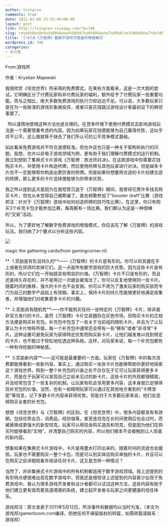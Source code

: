```yaml
---
author: tsingroo
comments: true
date: 2012-02-08 23:35:05+00:00
layout: post
link: http://tsingroo.sinaapp.com/?p=346
slug: re%e4%bb%8e%e3%80%8a%e4%b8%87%e6%99%ba%e7%89%8c%e3%80%8b%e7%9c%8b%e6%95%b0%e5%ad%97%e6%b8%b8%e6%88%8f%e5%8f%af%e5%80%9f%e9%89%b4%e7%9a%84%e5%a2%9e%e5%80%bc%e6%a8%a1%e5%bc%8f
title: '[re]从《万智牌》看数字游戏可借鉴的增值模式'
wordpress_id: 346
categories:
- 未分类
---
```


From:游戏邦


作者：Krystian Majewski

我很欣赏《坦克世界》所采用的免费模式。在某些方面看来，这是一次大胆的尝试。它明确区分了付费玩家和非付费玩家的福利，额外给予了付费玩家一些重要功能。而与之相比，绝大多数免费游戏的执行力却远远不足。可以说，大多数玩家只是在为一些肤浅的游戏形象做投资，或者只是花钱跳过游戏设计者最初设下的麻烦事罢了。

<!-- more -->  所以谨慎地使用这种方法也是合理的。在竞争环境下使用付费模式去影响游戏玩法是一个需要慎重考虑的内容。因为如果玩家花钱便能够为自己赢得优势，这似乎并不公平。这么做就等于抹去了我们所认可的公平竞争模式基础。

如此看来免费游戏并不符合道德标准。但也许这也只是一种关于架构和执行的问题。我想，也许以非电子游戏领域为例，更有助于我们理解付费模式的运行机制。我立刻想到了集换式卡片游戏《万智牌：旅法师对决》。在这款游戏中你需要花钱购买卡片，并使用卡片构造桥牌，然后使用桥牌与其他玩家进行对决。但是越多卡片也不一定能够帮你构造出更厉害的桥牌。但是如果你想要用合适的卡片创建合适的桥牌，那么更多的卡片选择便能够为你带来优势。

我之所以提到这点是因为在我短暂沉迷于《万智牌》期间，我曾经花费许多钱去购买卡片，但也从未觉得自己被欺骗了。我也频繁参加了“booster draft”比赛（游戏邦注：针对于《万智牌》游戏中如何创造桥牌的技巧性比赛）。在这里，你只有购买3个补充卡包才能参加比赛，每周都有一场比赛。我们都认为这是一种很棒的“交易”活动。

所以，为了更好地了解数字免费游戏的增值模式，你应该先了解《万智牌》的游戏玩法。我归纳了3个要点以分析这些内容。

![](http://m3.img.libdd.com/farm3/119/80B9D781D5DB36FB2C9E7A178EC71277_400_380.jpg)

magic the gathering cards(from gamingcorner.nl)

**  1.奖励是有形且持久的**——《万智牌》的卡片是有形的。你可以将其握在手上或者在厌烦时卖掉它们。这一点是所有数字游戏的巨大优势。因为这些卡片是有形的，所以它们在一开始就具有明显的价值。《万智牌》卡片不只是有形的，而且还是持久存在的，并不是用过一次就会被淘汰了。你可以反复地使用同一张卡片。随着时间的推移，强大的卡片也不会变弱。你可以不用为了激发玩家的购买欲而专门为自己的数字产品贴上有效期。事实上，保持卡片的持久性能够更好地满足收集者，并增强他们对收集更多卡片的兴趣。

**  2.奖励具有随机性**——你不能购买任何一张特定的《万智牌》卡片，除非是非官方发行的卡片。虽然《万智牌》卡片交易圈存在灰色市场，但购买卡片的正规方法便是购买补充包。补充包中包含了一些关于当前组的随机卡片。并且为了让玩家认为卡片物有所值，每一个补充包中通常还会带有一些“稀有”或者“非寻常”卡片。这种设置可避免玩家为获得特定优势而购买新卡片，让他们越发难以找到特定的卡片，也不能过于轻松地吃透这种系统。这样，对玩家来说，每一个补充包都有一种有待挖掘的神秘感。

**  3.奖励新内容**——这可能是最重要的一方面。玩家在《万智牌》中的每次消费都能够看到一些新内容。事实上，通过购买一张张卡片也能够帮助你更好地探索这个游戏世界。购到一整个补充包的兴奋之处不仅仅在于它可让玩家获得更多卡片，而是在于玩家可以发现自己之前未见过的新卡片。这些卡片的外观都很精致，并且经常包含了一些复杂的机制。让玩家有机会享用更多内容，这本身就已足够体现补充包的价值。当然，也有一些精明玩家可以通过在其他地方看到的“卡牌泄密”等信息，记下多数卡片内容来获得优势。但是对于大多数玩家来说，他们会选择购买全套的补充包。

想想《坦克世界》与《万智牌》的区别。在《坦克世界》中，很多内容都具有有效期，包括优质会员，消费品，经验值等。甚至连坦克在长时间使用后也会过时，而被替换成更强大的新型坦克。玩家可以用现金购买道具和坦克，但是因为他们在购买时能够看到“实物”，并清楚自己购买的内容，所以他们根本不会接触到让人惊喜的新内容。

想象如果在集换式卡片游戏中，卡片是用墨水打印出来的，随着时间的流逝也会磨损。玩家也不需要购买一整个卡包，而是可以到实体店购买单独的卡片，并且可以在购买之前详细观看并阅读任何卡片。这又是怎样一种情况？

当然了，并非集换式卡片游戏中的所有机制都适用于数字游戏领域。我上述提到的有形特点便很难出现在数字游戏中，但我还是很惊讶上述提到的内容甚少出现于免费游戏中。我认为很多游戏开发者和设计者都可以试试这种方法，这些内容有助于他们建立更有效而更具道德感的系统，建立起开发者与玩家之间更健康的信任体系。



游戏邦注：原文发表于2011年5月12日，所涉事件和数据均以当时为准。（本文为游戏邦/gamerboom.com编译，拒绝任何不保留版权的转载，如需转载请联系：游戏邦）
